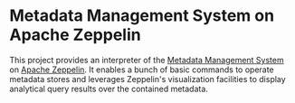 # Metadata Management System on Apache Zeppelin

This project provides an interpreter of the [Metadata Management System](https://github.com/stratosphere/metadata-ms) on [Apache Zeppelin](http://zeppelin.incubator.apache.org/). It enables a bunch of basic commands to operate metadata stores and leverages Zeppelin's visualization facilities to display analytical query results over the contained metadata.
